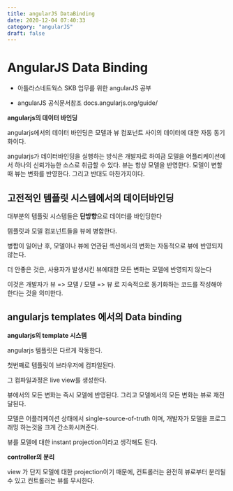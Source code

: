 ```yaml
---
title: angularJS DataBinding
date: 2020-12-04 07:40:33
category: "angularJS"
draft: false
---
```


# AngularJS Data Binding

- 아틀라스네트웍스 SKB 업무를 위한 angularJS 공부

- angularJS 공식문서참조 docs.angularjs.org/guide/

**angularjs의 데이터 바인딩**

angularjs에서의 데이터 바인딩은 모델과 뷰 컴포넌트 사이의 데이터에 대한 자동 동기화이다.

angularjs가 데이터바인딩을 실행하는 방식은 개발자로 하여금 모델을 어플리케이션에서 하나의 신뢰가능한 소스로 취급할 수 있다. 뷰는 항상 모델을 반영한다. 모델이 변할때 뷰는 변화를 반영한다. 그리고 반대도 마찬가지이다.

## 고전적인 템플릿 시스템에서의 데이터바인딩

대부분의 템플릿 시스템들은 **단방향**으로 데이터를 바인딩한다

템플릿과 모델 컴포넌트들을 뷰에 병합한다.

병합이 일어난 후, 모델이나 뷰에 연관된 섹션에서의 변화는 자동적으로 뷰에 반영되지 않는다.

더 안좋은 것은, 사용자가 발생시킨 뷰에대한 모든 변화는 모델에 반영되지 않는다

이것은 개발자가 뷰 => 모델 / 모델 => 뷰 로 지속적으로 동기화하는 코드를 작성해야 한다는 것을 의미한다.

## angularjs templates 에서의 Data binding

**angularjs의 template 시스템**

angularjs 템플릿은 다르게 작동한다.

첫번째로 템플릿이 브라우저에 컴파일된다.

그 컴파일과정은 live view를 생성한다.

뷰에서의 모든 변화는 즉시 모델에 반영된다. 그리고 모델에서의 모든 변화는 뷰로 재전달된다.

모델은 어플리케이션 상태에서 single-source-of-truth 이며, 개발자가 모델을 프로그래밍 하는것을 크게 간소화시켜준다.

뷰를 모델에 대한 instant projection이라고 생각해도 된다.

**controller의 분리**

view 가 단지 모델에 대한 projection이기 때문에, 컨트롤러는 완전히 뷰로부터 분리될 수 있고 컨트롤러는 뷰를 무시한다.
